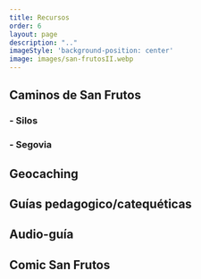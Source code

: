 ```yaml
---
title: Recursos
order: 6
layout: page
description: ".."
imageStyle: 'background-position: center'
image: images/san-frutosII.webp
---
```




## Caminos de San Frutos

### - Silos
### - Segovia

## Geocaching
## Guías pedagogico/catequéticas
## Audio-guía
## Comic San Frutos


